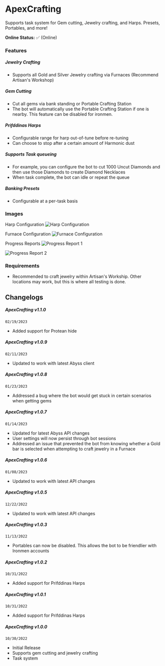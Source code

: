 # ApexCrafting
Supports task system for Gem cutting, Jewelry crafting, and Harps. Presets, Portables, and more!

**Online Status:** 
✅ (Online)

### Features
##### Jewelry Crafting
- Supports all Gold and Silver Jewelry crafting via Furnaces (Recommend Artisan's Workshop)
##### Gem Cutting
- Cut all gems via bank standing or Portable Crafting Station
- The bot will automatically use the Portable Crafting Station if one is nearby. This feature can be disabled for ironmen.
##### Prifddinas Harps
- Configurable range for harp out-of-tune before re-tuning
- Can choose to stop after a certain amount of Harmonic dust
##### Supports Task queueing
- For example, you can configure the bot to cut 1000 Uncut Diamonds and then use those Diamonds to create Diamond Necklaces
- When task complete, the bot can idle or repeat the queue
##### Banking Presets
- Configurable at a per-task basis

### Images

Harp Configuration
![Harp Configuration](https://iili.io/b7pZ22.png)


Furnace Configuration
![Furnace Configuration](https://iili.io/b7pbp9.png)


Progress Reports
![Progress Report 1](https://iili.io/H9xp3Ex.png)

![Progress Report 2](https://iili.io/H9KfrSS.png)

### Requirements
- Recommended to craft jewelry within Artisan's Workship. Other locations may work, but this is where all testing is done.

## Changelogs
##### ApexCrafting v1.1.0
`02/19/2023`
- Added support for Protean hide

##### ApexCrafting v1.0.9
`02/11/2023`
- Updated to work with latest Abyss client

##### ApexCrafting v1.0.8
`01/23/2023`
- Addressed a bug where the bot would get stuck in certain scenarios when getting gems

##### ApexCrafting v1.0.7
`01/14/2023`
- Updated for latest Abyss API changes
- User settings will now persist through bot sessions
- Addressed an issue that prevented the bot from knowing whether a Gold bar is selected when attempting to craft jewelry in a Furnace

##### ApexCrafting v1.0.6
`01/08/2023`
- Updated to work with latest API changes

##### ApexCrafting v1.0.5
`12/22/2022`
- Updated to work with latest API changes

##### ApexCrafting v1.0.3
`11/13/2022`
- Portables can now be disabled. This allows the bot to be friendlier with Ironmen accounts

##### ApexCrafting v1.0.2
`10/31/2022`
- Added support for Prifddinas Harps

##### ApexCrafting v1.0.1
`10/31/2022`
- Added support for Prifddinas Harps

##### ApexCrafting v1.0.0
`10/30/2022`
- Initial Release
- Supports gem cutting and jewelry crafting
- Task system